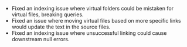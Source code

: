 - Fixed an indexing issue where virtual folders could be mistaken for virtual files, breaking queries.
- Fixed an issue where moving virtual files based on more specific links would update the text in the source files.
- Fixed an indexing issue where unsuccessful linking could cause downstream null errors.